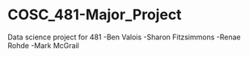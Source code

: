 # COSC_481-Major_Project
Data science project for 481
-Ben Valois
-Sharon Fitzsimmons
-Renae Rohde
-Mark McGrail
